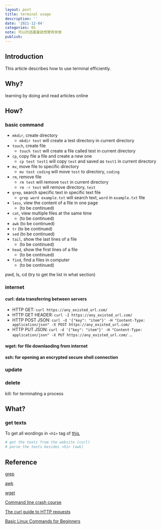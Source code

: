 ```yaml
---
layout: post
title: terminal usage
description: ''
date: '2021-12-04'
categories: OS
note: 可以的話盡量就想實例來做
publish:
---
```


## Introduction

This article describes how to use terminal efficiently.

## Why?

learning by doing and read articles online

## How?

### basic command

* `mkdir`, create directory
  * `mkdir test` will create a test directory in current directory
* `touch`, create file
  * `touch test` will create a file called test in current directory
* `cp`, copy file a file and create a new one
  * `cp test test1` will copy `test` and saved as `test1` in current directory
* `mv`, move file to specific directory
  * `mv test coding` will move `test` to directory, `coding`
* `rm`, remove file
  * `rm test` will remove `test` in current directory
  * `rm -r test` will remove directory, `test`
* `grep`, search specific text in specific text file
  * `grep word example.txt` will search text, `word` in `example.txt` file
* `less`, view the content of a file in one page
  * (to be continued)
* `cat`, view multiple files at the same time
  * (to be continued)
* `awk` (to be continued)
* `tr` (to be continued)
* `sed` (to be continued)
* `tail`, show the last lines of a file
  * (to be continued)
* `head`, show the first lines of a file
  * (to be continued)
* `find`, find a files in computer
  * (to be continued)

pwd, ls, cd (try to get the list in what section)

### internet

#### curl: data transferring between servers

* HTTP GET: `curl https://any_existed_url.com/`
* HTTP GET HEADER: `curl -I https://any_existed_url.com/`
* HTTP POST JSON: `curl -d '{"key": "item"}' -H "Content-Type: application/json" -X POST https://any_existed_url.com/`
* HTTP PUT JSON: `curl -d '{"key": "item"}' -H "Content-Type: application/json" -X PUT https://any_existed_url.com/`
...

#### wget: for file downlaoding from internet

#### ssh: for opening an encrypted secure shell connection

### update

### delete

kill: for terminating a process

## What?

### get texts

To get all wordings in `<h1>` tag of [this](https://developer.mozilla.org/en-US/docs/Learn/Tools_and_testing/Understanding_client-side_tools/Command_line),

```bash
# get the texts from the website (curl)
# parse the texts besides <h1> (awk)
```

## Reference

[grep](https://en.wikipedia.org/wiki/Grep)

[awk](https://noootown.com/awk-useful-usage/)

[wget](https://phoenixnap.com/kb/wget-command-with-examples)

[Command line crash course](https://developer.mozilla.org/en-US/docs/Learn/Tools_and_testing/Understanding_client-side_tools/Command_line)

[The curl guide to HTTP requests](https://flaviocopes.com/http-curl/)

[Basic Linux Commands for Beginners](https://maker.pro/linux/tutorial/basic-linux-commands-for-beginners)
